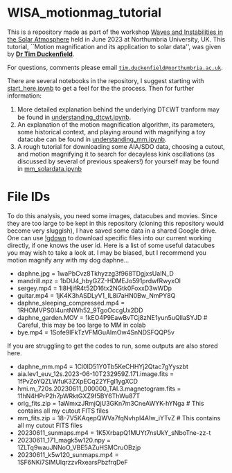 # WISA_motionmag_tutorial
 This is a repository made as part of the workshop [Waves and Instabilities in the Solar Atmosphere](https://www.wisa2023.org/) held in June 2023 at Northumbria University, UK. This tutorial, ``Motion magnification and its application to solar data'', was given by [**Dr Tim Duckenfield**](https://orcid.org/0000-0003-3306-4978).

 For questions, comments please email [`tim.duckenfield@northumbria.ac.uk`](mailto:tim.duckenfield@northumbria.ac.uk).

 There are several notebooks in the repository, I suggest starting with [start_here.ipynb](https://colab.research.google.com/github/Tduckenfield/wisa_motionmag_tutorial/blob/main/start_here.ipynb) to get a feel for the the process. Then for further information:
 1.  More detailed explanation behind the underlying DT$\mathbb{C}$WT tranform may be found in [understanding_dtcwt.ipynb](https://colab.research.google.com/github/Tduckenfield/wisa_motionmag_tutorial/blob/main/notebooks/understanding_dtcwt.ipynb).
 2. An explanation of the motion magnification algorithm, its parameters, some historical context, and playing around with magnifying a toy datacube can be found in [understanding_mm.ipynb](https://colab.research.google.com/github/Tduckenfield/wisa_motionmag_tutorial/blob/main/notebooks/understanding_mm.ipynb).
 3. A rough tutorial for downloading some AIA/SDO data, choosing a cutout, and motion magnifying it to search for decayless kink oscillations (as discussed by several of previous speakers!) for yourself may be found in [mm_solardata.ipynb](https://colab.research.google.com/github/Tduckenfield/wisa_motionmag_tutorial/blob/main/notebooks/mm_solardata.ipynb)

# File IDs
 To do this analysis, you need some images, datacubes and movies. Since they are too large to be kept in this repository (cloning this repository would become very sluggish), I have saved some data in a shared Google drive. 
 One can use [!gdown](https://colab.research.google.com/github/ga642381/ML2021-Spring/blob/main/Colab/Google_Colab_Tutorial.ipynb#scrollTo=XztYEj0oD7J3) to download specific files into our current working directly, if one knows the user id. Here is a list of some useful datacubes you may wish to take a look at. I may be biased, but I recommend you motion magnify any with my dog daphne...
 
* daphne.jpg = 1waPbCvz8Tkhyzzg3f968TDgjxsUaIN_D
* mandrill.npz = 1bDU4_hbyGZZ-HDMEJo591prdwfRwyxOl
* sergey.mp4 = 1l8HjifR4t52D16tx2NGtk0FoxxD3wWDp
* guitar.mp4 = 1jK4K3hASDLyV1_IL8i7aHN0Bw_NmPY8Q
* daphne_sleeping_compressed.mp4 = 1RHOMVPS0I4untNWh52_9TgoOccgUx2DD
* daphne_garden.MOV = 1kEO4P9EawBvTCj8zNE1yun5uQllaSYJD   # Careful, this may be too large to MM in colab
* bye.mp4 = 1Sofe9IFkTzVFMGuAlmOw4SnNDSFQQP5v

If you are struggling to get the codes to run, some outputs are also stored here.
* daphne_mm.mp4 = 1Cl0lD51Y0Tb5KeCHHYj2Qtac7gYyszbt
* aia.lev1_euv_12s.2023-06-10T232959Z.171.image.fits = 1fPvZoYQZLWfuK3ZXpECq22YFgI1ygXCD
* hmi.m_720s.20230611_000000_TAI.3.magnetogram.fits = 11hN4HPrP2h7pWRktGXZ9f5BY6ThWu87T
* orig_fits.zip = 1aWmxzJRmjQjU3GKn7m3CneAWYK-hYNga # This contains all my cutout FITS files
* mm_fits.zip = 18-7V5KAqepQWVa7fqNvhpI4AIw_iYTvZ # This contains all my cutout FITS files
* 20230611_sunmaps.mp4 = 1K5XrbapQ1MUYt7nsUkY_sNboTne-zz-t
* 20230611_171_magk5w120.npy = 1ZLTq9wauJNNoO_VBE5AZuHSMCruOBzjp
* 20230611_k5w120_sunmaps.mp4 = 1SF6NKi7SlMUlqrzzvRxearsPbzfrqDeF
